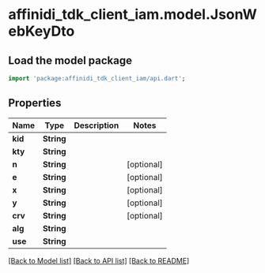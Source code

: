 # affinidi_tdk_client_iam.model.JsonWebKeyDto

## Load the model package

```dart
import 'package:affinidi_tdk_client_iam/api.dart';
```

## Properties

| Name    | Type       | Description | Notes      |
| ------- | ---------- | ----------- | ---------- |
| **kid** | **String** |             |
| **kty** | **String** |             |
| **n**   | **String** |             | [optional] |
| **e**   | **String** |             | [optional] |
| **x**   | **String** |             | [optional] |
| **y**   | **String** |             | [optional] |
| **crv** | **String** |             | [optional] |
| **alg** | **String** |             |
| **use** | **String** |             |

[[Back to Model list]](../README.md#documentation-for-models) [[Back to API list]](../README.md#documentation-for-api-endpoints) [[Back to README]](../README.md)
